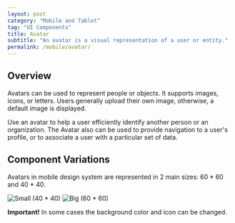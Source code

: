 ```yaml
---
layout: post
category: "Mobile and Tablet"
tag: "UI Components"
title: Avatar
subtitle: "An avatar is a visual representation of a user or entity."
permalink: /mobile/avatar/
---
```


## Overview

Avatars can be used to represent people or objects. It supports images, icons, or letters. Users generally upload their own image, otherwise, a default image is displayed.

Use an avatar to help a user efficiently identify another person or an organization. The Avatar also can be used to provide navigation to a user's profile, or to associate a user with a particular set of data. 

## Component Variations

Avatars in mobile design system are represented in 2 main sizes: 60 * 60 and 40 * 40.

![Small (40 * 40)]({{site.baseurl}}/img/Mobile_Avatar_40.png)
![Big (60 * 60)]({{site.baseurl}}/img/Mobile_Avatar_60.png)

**Important!**
 In some cases the background color and icon can be changed.


 
 
